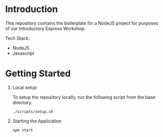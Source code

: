 # Introduction

This repository contains the boilerplate for a NodeJS project for purposes of our Introductory Express Workshop.

Tech Stack:
- NodeJS
- Javascript

# Getting Started

1. Local setup
    
    To setup the repository locally, run the following script from the base directory.

    ```
    ./scripts/setup.sh
    ```
   
2. Starting the Application
    
    ```
   npm start
   ```